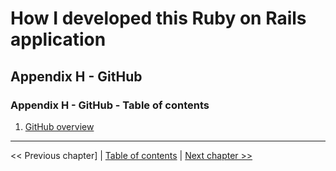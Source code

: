 # How I developed this Ruby on Rails application #


## Appendix H - GitHub ##


### Appendix H - GitHub - Table of contents ###
1. [GitHub overview](../appendix_h_github/h_1_github_overview.md)


----------
<< Previous chapter] | [Table of contents](../how_i_developed_this_rails_application.md) | [Next chapter >>](../appendix_h_github/h_1_github_overview.md)